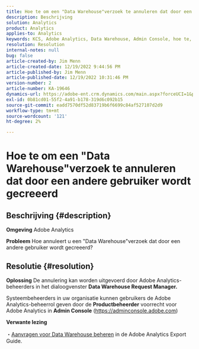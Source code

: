 ```yaml
---
title: Hoe te om een "Data Warehouse"verzoek te annuleren dat door een andere gebruiker wordt gecreeerd
description: Beschrijving
solution: Analytics
product: Analytics
applies-to: Analytics
keywords: KCS, Adobe Analytics, Data Warehouse, Admin Console, hoe te, annuleer, verzoek, een andere gebruiker, de Manager van het Verzoek van de Data Warehouse
resolution: Resolution
internal-notes: null
bug: false
article-created-by: Jim Menn
article-created-date: 12/19/2022 9:44:56 PM
article-published-by: Jim Menn
article-published-date: 12/19/2022 10:31:46 PM
version-number: 2
article-number: KA-19646
dynamics-url: https://adobe-ent.crm.dynamics.com/main.aspx?forceUCI=1&pagetype=entityrecord&etn=knowledgearticle&id=475e715c-e67f-ed11-81ac-6045bd006704
exl-id: 0b81cd01-55f2-4a91-b178-319d6c092b15
source-git-commit: eadd7570df52d83719b6f6699c84af527107d2d9
workflow-type: tm+mt
source-wordcount: '121'
ht-degree: 2%

---
```


# Hoe te om een &quot;Data Warehouse&quot;verzoek te annuleren dat door een andere gebruiker wordt gecreeerd

## Beschrijving {#description}


<b>Omgeving</b>
Adobe Analytics

<b>Probleem</b>
Hoe annuleert u een &quot;Data Warehouse&quot;verzoek dat door een andere gebruiker wordt gecreeerd?


## Resolutie {#resolution}


<b>Oplossing</b>
De annulering kan worden uitgevoerd door Adobe Analytics-beheerders in het dialoogvenster <b>Data Warehouse Request Manager.</b>

Systeembeheerders in uw organisatie kunnen gebruikers de Adobe Analytics-beheerrol geven door de <b>Productbeheerder</b> voorrecht voor Adobe Analytics in <b>Admin Console</b> (https://adminconsole.adobe.com)

<b>Verwante lezing</b>

・[Aanvragen voor Data Warehouse beheren](https://experienceleague.adobe.com/docs/analytics/export/data-warehouse/data-warehouse-requests-manage.html) in de Adobe Analytics Export Guide.
